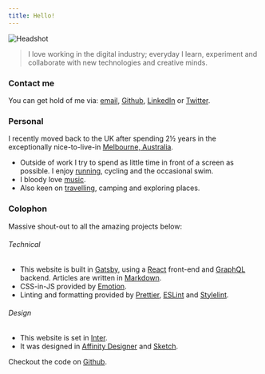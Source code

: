 ```yaml
---
title: Hello!
---
```

![Headshot](/assets/jon-headshot-2.jpg)

> I love working in the digital industry; everyday I learn, experiment and collaborate with new technologies and creative minds. 

### Contact me

You can get hold of me via: [email](mailto:jon@jonhiggins.co.uk), [Github](https://github.com/jonjhiggins/), [LinkedIn](http://uk.linkedin.com/pub/jon-higgins/44/73/a10) or [Twitter](https://twitter.com/jonjhiggins).

### Personal

I recently moved back to the UK after spending 2&frac12; years in the exceptionally nice-to-live-in [Melbourne, Australia](https://www.youtube.com/watch?v=oHtFJy75FMs).

* Outside of work I try to spend as little time in front of a screen as possible. I enjoy [running](https://www.strava.com/athletes/13456097), cycling and the occasional swim.
* I bloody love [music](http://www.last.fm/user/jhig_uk).
* Also keen on [travelling](https://www.instagram.com/jonjhiggins/), camping and exploring places.

### Colophon

Massive shout-out to all the amazing projects below:

###### Technical

* This website is built in [Gatsby](https://www.gatsbyjs.org), using a [React](https://reactjs.org/) front-end and [GraphQL](https://graphql.org/) backend. Articles are written in [Markdown](https://daringfireball.net/projects/markdown/).
* CSS-in-JS provided by [Emotion](https://emotion.sh).
* Linting and formatting provided by [Prettier](https://prettier.io/), [ESLint](https://eslint.org/) and [Stylelint](https://github.com/stylelint/stylelint).

###### Design

* This website is set in [Inter](https://rsms.me/inter/).
* It was designed in [Affinity Designer](https://affinity.serif.com/en-gb/designer/) and [Sketch](https://www.sketch.com/).

Checkout the code on [Github](https://github.com/jonjhiggins/jon-higgins-2019).

